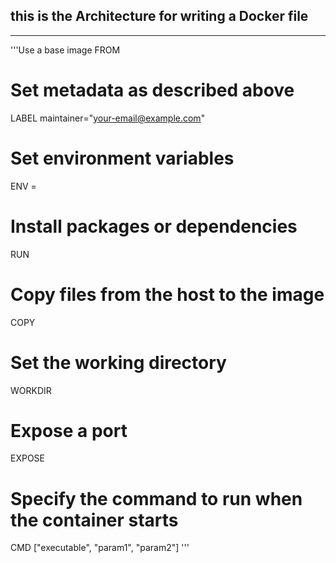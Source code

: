 ## this is the Architecture for writing a Docker file
---
'''Use a base image
FROM <base-image>

# Set metadata as described above
LABEL maintainer="your-email@example.com"

# Set environment variables
ENV <key>=<value>

# Install packages or dependencies
RUN <command>

# Copy files from the host to the image
COPY <source> <destination>

# Set the working directory
WORKDIR <directory>

# Expose a port
EXPOSE <port>

# Specify the command to run when the container starts
CMD ["executable", "param1", "param2"]
'''